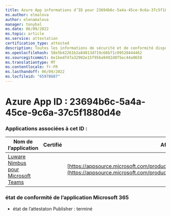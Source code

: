 ```yaml
---
title: Azure App informations d’ID pour 23694b6c-5a4a-45ce-9c6a-37c5f1880d4e
ms.author: elmalova
author: elenamalova
manager: tonybal
ms.date: 06/09/2022
ms.topic: article
ms.service: attestation
certification_type: attested
description: Toutes les informations de sécurité et de conformité disponibles pour 23694b6c-5a4a-45ce-9c6a-37c5f1880d4e.
ms.openlocfilehash: 58e5b42261b2a84013d719c66b71c09528444462
ms.sourcegitcommit: 6e1bedf47a32902e15f956a9492d8f5ec44a9650
ms.translationtype: MT
ms.contentlocale: fr-FR
ms.lasthandoff: 06/09/2022
ms.locfileid: "65978687"
---
```

# <a name="azure-app-id-23694b6c-5a4a-45ce-9c6a-37c5f1880d4e"></a>Azure App ID : 23694b6c-5a4a-45ce-9c6a-37c5f1880d4e


### <a name="apps-associated-with-this-id"></a>Applications associées à cet ID :
| **Nom de l’application** | **Certifié** | **Afficher dans AppSource** |
|--------------|---------------|-----------------------|
| [Luware Nimbus pour Microsoft Teams](../forward/luwareagzurich.advanced_routing_azure_marketplace.md) |  | [https://appsource.microsoft.com/product/office/luwareagzurich.advanced_routing_azure_marketplace](https://appsource.microsoft.com/product/office/luwareagzurich.advanced_routing_azure_marketplace) |

### <a name="microsoft-365-app-compliance-status"></a>état de conformité de l’application Microsoft 365
- état de l’attestaton Publisher : terminé
